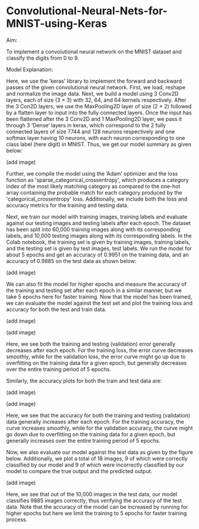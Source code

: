 # Convolutional-Neural-Nets-for-MNIST-using-Keras

Aim:

To implement a convolutional neural network on the MNIST dataset and classify the digits from 0 to 9.

Model Explanation:

Here, we use the ’keras’ library to implement the forward and backward passes of the given convolutional neural network. First, we load, reshape and normalize the image data. Next, we build a model using 3 Conv2D layers, each of size (3 × 3) with 32, 64, and 64 kernels respectively. After the 3 Con2D layers, we use the MaxPooling2D layer of size (2 × 2) followed by a flatten layer to input into the fully connected layers. Once the input has been flattened after the 3 Conv2D and 1 MaxPooling2D layer, we pass it through 3 ’Dense’ layers in keras, which correspond to the 2 fully connected layers of size 7744 and 128 neurons respectively and one softmax layer having 10 neurons, with each neuron corresponding to one class label (here digit) in MNIST. Thus, we get our model summary as given below:

(add image)

Further, we compile the model using the ’Adam’ optimizer and the loss function as 'sparse_categorical_crossentropy', which produces a category index of the most likely matching category as compared to the one-hot array containing the probable match for each category produced by the 'categorical_crossentropy' loss. Additionally, we include both the loss and accuracy metrics for the training and testing data.

Next, we train our model with training images, training labels and evaluate against our testing images and testing labels after each epoch. The dataset has been split into 60,000 training images along with its corresponding labels, and 10,000 testing images along with its corresponding labels. In the Colab notebook, the training set is given by training images, training labels, and the testing set is given by test images, test labels. We run the model for about 5 epochs and get an accuracy of 0.9951 on the training data, and an accuracy of 0.9885 on the test data as shown below:

(add image)

We can also fit the model for higher epochs and measure the accuracy of the training and testing set after each epoch in a similar manner, but we take 5 epochs here for faster training. Now that the model has been trained, we can evaluate the model against the test set and plot the training loss and accuracy for both the test and train data.

(add image)

(add image)

Here, we see both the training and testing (validation) error generally decreases after each epoch. For the training loss, the error curve decreases smoothly, while for the validation loss, the error curve might go up due to overfitting on the training data for a given epoch, but generally decreases over the entire training period of 5 epochs.

Similarly, the accuracy plots for both the train and test data are:

(add image)

(add image)

Here, we see that the accuracy for both the training and testing (validation) data generally increases after each epoch. For the training accuracy, the curve increases smoothly, while for the validation accuracy, the curve might go down due to overfitting on the training data for a given epoch, but generally increases over the entire training period of 5 epochs.

Now, we also evaluate our model against the test data as given by the figure below. Additionally, we plot a total of 18 images, 9 of which were correctly classified by our model and 9 of which were incorrectly classified by our model to compare the true output and the predicted output.

(add image)

Here, we see that out of the 10,000 images in the test data, our model classifies 9885 images correctly, thus verifying the accuracy of the test data. Note that the accuracy of the model can be increased by running for higher epochs but here we limit the training to 5 epochs for faster training process.
